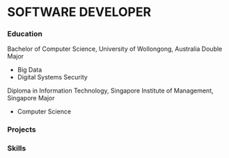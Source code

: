 # SOFTWARE DEVELOPER

### Education
Bachelor of Computer Science, University of Wollongong, Australia 
Double Major
  - Big Data
  - Digital Systems Security

Diploma in Information Technology, Singapore Institute of Management, Singapore
Major
  - Computer Science

### Projects

### Skills
